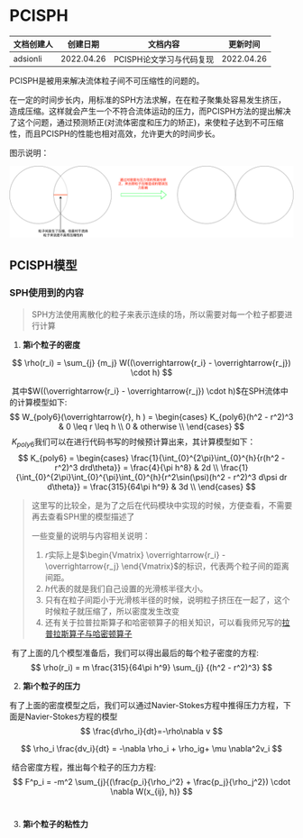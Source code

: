 # PCISPH

| 文档创建人 | 创建日期   | 文档内容                 | 更新时间   |
| ---------- | ---------- | ------------------------ | ---------- |
| adsionli   | 2022.04.26 | PCISPH论文学习与代码复现 | 2022.04.26 |

PCISPH是被用来解决流体粒子间不可压缩性的问题的。

在一定的时间步长内，用标准的SPH方法求解，在在粒子聚集处容易发生挤压，造成压缩。这样就会产生一个不符合流体运动的压力，而PCISPH方法的提出解决了这个问题，通过预测矫正(对流体密度和压力的矫正)，来使粒子达到不可压缩性，而且PCISPH的性能也相对高效，允许更大的时间步长。

图示说明：

![normal](../image/图形学/pcisph/normal.png)

## PCISPH模型

### SPH使用到的内容

> SPH方法使用离散化的粒子来表示连续的场，所以需要对每一个粒子都要进行计算

1. **第i个粒子的密度**

$$
\rho(r_i) = \sum_{j} {m_j} W((\overrightarrow{r_i} - \overrightarrow{r_j}) \cdot h)
$$

​	其中$W((\overrightarrow{r_i} - \overrightarrow{r_j}) \cdot h)$在SPH流体中的计算模型如下:
$$
W_{poly6}(\overrightarrow{r}, h ) = 
\begin{cases}
K_{poly6}(h^2 - r^2)^3 & 0 \leq r \leq h \\
0  & otherwise \\
\end{cases}
$$
​	$K_{poly6}$我们可以在进行代码书写的时候预计算出来，其计算模型如下：
$$
K_{poly6} = 
\begin{cases}
\frac{1}{\int_{0}^{2\pi}\int_{0}^{h}{r(h^2 - r^2)^3 drd\theta}} = \frac{4}{\pi h^8} & 2d \\
\frac{1}{\int_{0}^{2\pi}\int_{0}^{\pi}\int_{0}^{h}{r^2\sin(\psi)(h^2 - r^2)^3 d\psi dr d\theta}} = \frac{315}{64\pi h^9} & 3d \\
\end{cases}
$$

> 这里写的比较全，是为了之后在代码模块中实现的时候，方便查看，不需要再去查看SPH里的模型描述了
>
> 一些变量的说明与内容相关说明：
>
> 1. $r$实际上是$\begin{Vmatrix} \overrightarrow{r_i} - \overrightarrow{r_j} \end{Vmatrix}$的标识，代表两个粒子间的距离间距。
> 2. $h$代表的就是我们自己设置的光滑核半径大小。
> 3. 只有在粒子间距小于光滑核半径的时候，说明粒子挤压在一起了，这个时候粒子就压缩了，所以密度发生改变
> 4. 还有关于拉普拉斯算子和哈密顿算子的相关知识，可以看我师兄写的[拉普拉斯算子与哈密顿算子](https://blog.csdn.net/qq_39300235/article/details/100982901?spm=1001.2014.3001.5502)

​	有了上面的几个模型准备后，我们可以得出最后的每个粒子密度的方程:
$$
\rho(r_i) = m \frac{315}{64\pi h^9} \sum_{j} {(h^2 - r^2)^3}
$$

2. **第i个粒子的压力**

有了上面的密度模型之后，我们可以通过Navier-Stokes方程中推得压力方程，下面是Navier-Stokes方程的模型
$$
\frac{d\rho_i}{dt}=-\rho\nabla v
$$

$$
\rho_i \frac{dv_i}{dt} = -\nabla \rho_i + \rho_ig+ \mu \nabla^2v_i
$$

​	结合密度方程，推出每个粒子的压力方程:
$$
F^p_i = -m^2 \sum_{j}{(\frac{p_i}{\rho_i^2} + \frac{p_j}{\rho_j^2}) \cdot \nabla W(x_{ij}, h)}
$$
​	

3. **第i个粒子的粘性力**